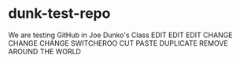# dunk-test-repo
We are testing GitHub in Joe Dunko's Class
EDIT EDIT EDIT
CHANGE CHANGE CHANGE
SWITCHEROO
CUT
PASTE
DUPLICATE
REMOVE
AROUND THE WORLD
